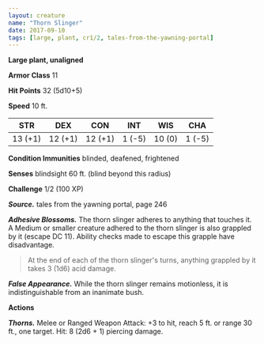 ```yaml
---
layout: creature
name: "Thorn Slinger"
date: 2017-09-10
tags: [large, plant, cr1/2, tales-from-the-yawning-portal]
---
```


**Large plant, unaligned**

**Armor Class** 11

**Hit Points** 32 (5d10+5)

**Speed** 10 ft.

|   STR   |   DEX   |   CON   |   INT   |   WIS   |   CHA   |
|:-----:|:-----:|:-----:|:-----:|:-----:|:-----:|
| 13 (+1) | 12 (+1) | 12 (+1) | 1 (-5) | 10 (0) | 1 (-5) |

**Condition Immunities** blinded, deafened, frightened

**Senses** blindsight 60 ft. (blind beyond this radius)

**Challenge** 1/2 (100 XP)

***Source.*** tales from the yawning portal,  page 246

***Adhesive Blossoms.*** The thorn slinger adheres to anything that touches it. A Medium or smaller creature adhered to the thorn slinger is also grappled by it (escape DC 11). Ability checks made to escape this grapple have disadvantage.

>At the end of each of the thorn slinger's turns, anything grappled by it takes 3 (1d6) acid damage.

***False Appearance.*** While the thorn slinger remains motionless, it is indistinguishable from an inanimate bush.

**Actions**

***Thorns.*** Melee or Ranged Weapon Attack: +3 to hit, reach 5 ft. or range 30 ft., one target. Hit: 8 (2d6 + 1) piercing damage.

